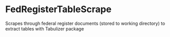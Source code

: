 # FedRegisterTableScrape
Scrapes through federal register documents (stored to working directory) to extract tables with Tabulizer package
